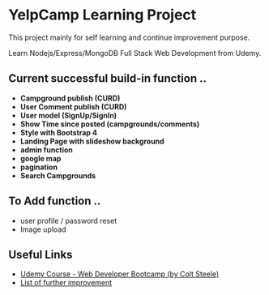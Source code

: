 
# YelpCamp Learning Project

This project mainly for self learning and continue improvement purpose.

Learn Nodejs/Express/MongoDB Full Stack Web Development from Udemy.

## Current successful build-in function ..
- **Campground publish (CURD)**
- **User Comment publish (CURD)**
- **User model (SignUp/SignIn)**
- **Show Time since posted (campgrounds/comments)**
- **Style with Bootstrap 4**
- **Landing Page with slideshow background**
- **admin function**
- **google map**
- **pagination**
- **Search Campgrounds**

## To Add function ..
- user profile / password reset
- Image upload

## Useful Links

- [Udemy Course - Web Developer Bootcamp (by Colt Steele)](https://www.udemy.com/the-web-developer-bootcamp/learn/v4/overview)
- [List of further improvement](https://www.udemy.com/the-web-developer-bootcamp/learn/v4/t/lecture/6754188?start=0)
